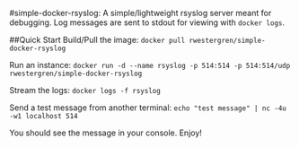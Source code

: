 #simple-docker-rsyslog:
A simple/lightweight rsyslog server meant for debugging. Log messages are sent to stdout for viewing with `docker logs`.

##Quick Start
Build/Pull the image:
`docker pull rwestergren/simple-docker-rsyslog`

Run an instance:
`docker run -d --name rsyslog -p 514:514 -p 514:514/udp rwestergren/simple-docker-rsyslog`

Stream the logs:
`docker logs -f rsyslog`

Send a test message from another terminal:
`echo "test message" | nc -4u -w1 localhost 514`

You should see the message in your console. Enjoy!

